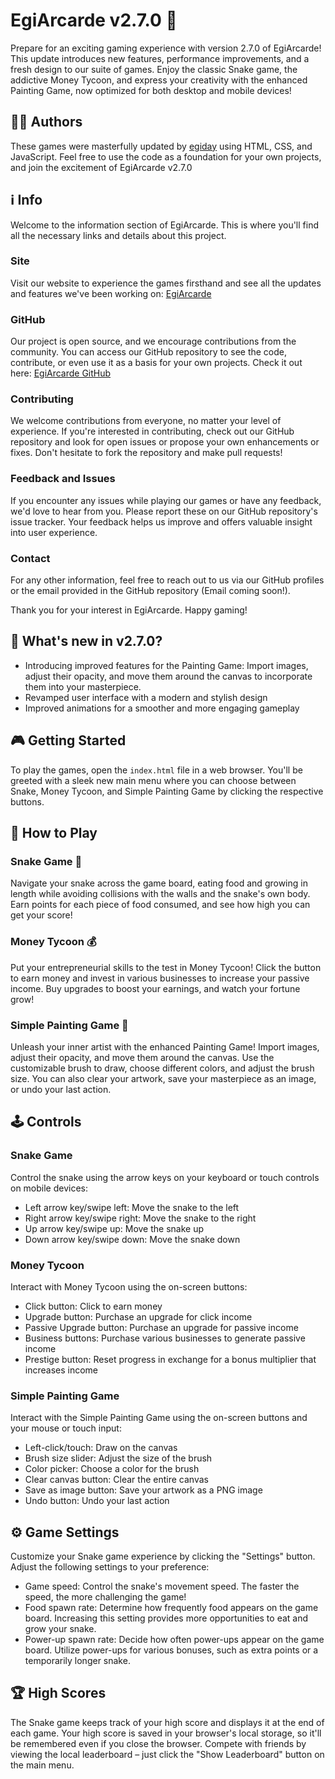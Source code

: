# EgiArcarde v2.7.0 🚀

Prepare for an exciting gaming experience with version 2.7.0 of EgiArcarde! This update introduces new features, performance improvements, and a fresh design to our suite of games. Enjoy the classic Snake game, the addictive Money Tycoon, and express your creativity with the enhanced Painting Game, now optimized for both desktop and mobile devices!

## 👩‍💻 Authors

These games were masterfully updated by [egiday](https://github.com/egiday) using HTML, CSS, and JavaScript. Feel free to use the code as a foundation for your own projects, and join the excitement of EgiArcarde v2.7.0

## ℹ️ Info

Welcome to the information section of EgiArcarde. This is where you'll find all the necessary links and details about this project.

### Site
Visit our website to experience the games firsthand and see all the updates and features we've been working on: [EgiArcarde](https://egiarcade.com)

### GitHub
Our project is open source, and we encourage contributions from the community. You can access our GitHub repository to see the code, contribute, or even use it as a basis for your own projects. Check it out here: [EgiArcarde GitHub](https://github.com/egiday/website)

### Contributing
We welcome contributions from everyone, no matter your level of experience. If you're interested in contributing, check out our GitHub repository and look for open issues or propose your own enhancements or fixes. Don't hesitate to fork the repository and make pull requests!

### Feedback and Issues
If you encounter any issues while playing our games or have any feedback, we'd love to hear from you. Please report these on our GitHub repository's issue tracker. Your feedback helps us improve and offers valuable insight into user experience.

### Contact
For any other information, feel free to reach out to us via our GitHub profiles or the email provided in the GitHub repository (Email coming soon!).

Thank you for your interest in EgiArcarde. Happy gaming!

## 🌟 What's new in v2.7.0?

- Introducing improved features for the Painting Game: Import images, adjust their opacity, and move them around the canvas to incorporate them into your masterpiece.
- Revamped user interface with a modern and stylish design
- Improved animations for a smoother and more engaging gameplay

## 🎮 Getting Started

To play the games, open the `index.html` file in a web browser. You'll be greeted with a sleek new main menu where you can choose between Snake, Money Tycoon, and Simple Painting Game by clicking the respective buttons.

## 📖 How to Play

### Snake Game 🐍

Navigate your snake across the game board, eating food and growing in length while avoiding collisions with the walls and the snake's own body. Earn points for each piece of food consumed, and see how high you can get your score!

### Money Tycoon 💰

Put your entrepreneurial skills to the test in Money Tycoon! Click the button to earn money and invest in various businesses to increase your passive income. Buy upgrades to boost your earnings, and watch your fortune grow!

### Simple Painting Game 🎨

Unleash your inner artist with the enhanced Painting Game! Import images, adjust their opacity, and move them around the canvas. Use the customizable brush to draw, choose different colors, and adjust the brush size. You can also clear your artwork, save your masterpiece as an image, or undo your last action.

## 🕹️ Controls

### Snake Game

Control the snake using the arrow keys on your keyboard or touch controls on mobile devices:

- Left arrow key/swipe left: Move the snake to the left
- Right arrow key/swipe right: Move the snake to the right
- Up arrow key/swipe up: Move the snake up
- Down arrow key/swipe down: Move the snake down

### Money Tycoon

Interact with Money Tycoon using the on-screen buttons:

- Click button: Click to earn money
- Upgrade button: Purchase an upgrade for click income
- Passive Upgrade button: Purchase an upgrade for passive income
- Business buttons: Purchase various businesses to generate passive income
- Prestige button: Reset progress in exchange for a bonus multiplier that increases income

### Simple Painting Game

Interact with the Simple Painting Game using the on-screen buttons and your mouse or touch input:

- Left-click/touch: Draw on the canvas
- Brush size slider: Adjust the size of the brush
- Color picker: Choose a color for the brush
- Clear canvas button: Clear the entire canvas
- Save as image button: Save your artwork as a PNG image
- Undo button: Undo your last action

## ⚙️ Game Settings

Customize your Snake game experience by clicking the "Settings" button. Adjust the following settings to your preference:

- Game speed: Control the snake's movement speed. The faster the speed, the more challenging the game!
- Food spawn rate: Determine how frequently food appears on the game board. Increasing this setting provides more opportunities to eat and grow your snake.
- Power-up spawn rate: Decide how often power-ups appear on the game board. Utilize power-ups for various bonuses, such as extra points or a temporarily longer snake.

## 🏆 High Scores

The Snake game keeps track of your high score and displays it at the end of each game. Your high score is saved in your browser's local storage, so it'll be remembered even if you close the browser. Compete with friends by viewing the local leaderboard – just click the "Show Leaderboard" button on the main menu.
